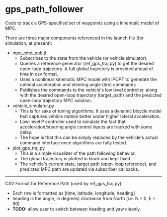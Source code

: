 # gps_path_follower
Code to track a GPS-specified set of waypoints using a kinematic model of MPC.

There are three major components referenced in the launch file (for simulation, at present):
  * mpc_cmd_pub.jl
    * Subscribes to the state from the vehicle (or vehicle simulator).
    * Queries a reference generator (ref_gps_traj.py) to get the desired open-loop trajectory.  A full global trajectory is provided ahead of time in csv format.
    * Uses a nonlinear kinematic MPC model with IPOPT to generate the optimal acceleration and steering angle (tire) commands
    * Publishes the commands to the vehicle's low level controller, along with the desired open-loop trajectory (target_path)
      and the predicted open-loop trajectory MPC solution.
  * vehicle_simulator.py
    * This is for sake of tuning algorithms.  It uses a dynamic bicycle model that captures vehicle motion better under higher lateral acceleration.
    * Low-level P controller used to simulate the fact that acceleration/steering angle control inputs are tracked with some delay.
    * The hope is that this can be simply replaced by the vehicle's actual command interface once algorithms are fully tested.
  * plot_gps_traj.py
    * This is a simple visualizer of the path following behavior.
    * The global trajectory is plotted in black and kept fixed.
    * The vehicle's current state, target path (open-loop reference), and predicted MPC path are updated via subscriber callbacks.
---
CSV Format for Reference Path (used by ref_gps_traj.py):
  * Each row is formatted as [time, latitude, longitude, heading]
  * heading is the angle, in degrees) clockwise from North (i.e. N = 0, E = 90)
  * **TODO:** allow user to switch between heading and yaw cleanly.
  
